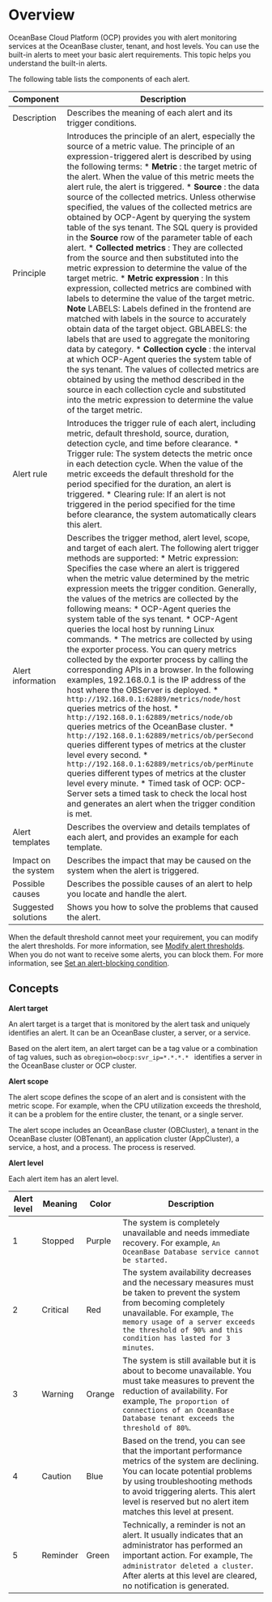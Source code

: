 Overview
=============================

OceanBase Cloud Platform (OCP) provides you with alert monitoring services at the OceanBase cluster, tenant, and host levels. You can use the built-in alerts to meet your basic alert requirements. This topic helps you understand the built-in alerts.

The following table lists the components of each alert.


|      Component       |                                                                                                                                                                                                                                                                                                                                                                                                                                                                                                                                                                                                                                                                                                                                                                                                                                                                                                                                                                                                                                                                                                                            Description                                                                                                                                                                                                                                                                                                                                                                                                                                                                                                                                                                                                                                                                                                                                                                                                                                                                                                                                                                                                                                                                                                                            |
|----------------------|-------------------------------------------------------------------------------------------------------------------------------------------------------------------------------------------------------------------------------------------------------------------------------------------------------------------------------------------------------------------------------------------------------------------------------------------------------------------------------------------------------------------------------------------------------------------------------------------------------------------------------------------------------------------------------------------------------------------------------------------------------------------------------------------------------------------------------------------------------------------------------------------------------------------------------------------------------------------------------------------------------------------------------------------------------------------------------------------------------------------------------------------------------------------------------------------------------------------------------------------------------------------------------------------------------------------------------------------------------------------------------------------------------------------------------------------------------------------------------------------------------------------------------------------------------------------------------------------------------------------------------------------------------------------------------------------------------------------------------------------------------------------------------------------------------------------------------------------------------------------------------------------------------------------------------------------------------------------------------------------------------------------------------------------------------------------------------------------------------------------------------------------------------------------------------------------------------------------------------------------------------------------|
| Description          | Describes the meaning of each alert and its trigger conditions.                                                                                                                                                                                                                                                                                                                                                                                                                                                                                                                                                                                                                                                                                                                                                                                                                                                                                                                                                                                                                                                                                                                                                                                                                                                                                                                                                                                                                                                                                                                                                                                                                                                                                                                                                                                                                                                                                                                                                                                                                                                                                                                                                                                                   |
| Principle            | Introduces the principle of an alert, especially the source of a metric value.  The principle of an expression-triggered alert is described by using the following terms: * **Metric** : the target metric of the alert. When the value of this metric meets the alert rule, the alert is triggered.   * **Source** : the data source of the collected metrics. Unless otherwise specified, the values of the collected metrics are obtained by OCP-Agent by querying the system table of the sys tenant. The SQL query is provided in the **Source** row of the parameter table of each alert.   * **Collected metrics** : They are collected from the source and then substituted into the metric expression to determine the value of the target metric.   * **Metric expression** : In this expression, collected metrics are combined with labels to determine the value of the target metric.  **Note**  LABELS: Labels defined in the frontend are matched with labels in the source to accurately obtain data of the target object.  GBLABELS: the labels that are used to aggregate the monitoring data by category.   * **Collection cycle** : the interval at which OCP-Agent queries the system table of the sys tenant.    The values of collected metrics are obtained by using the method described in the source in each collection cycle and substituted into the metric expression to determine the value of the target metric.                                                                                                                                                                                                                                                                                                                                                                                                                                                                                                                                          |
| Alert rule           | Introduces the trigger rule of each alert, including metric, default threshold, source, duration, detection cycle, and time before clearance.  * Trigger rule: The system detects the metric once in each detection cycle. When the value of the metric exceeds the default threshold for the period specified for the duration, an alert is triggered.   * Clearing rule: If an alert is not triggered in the period specified for the time before clearance, the system automatically clears this alert.                                                                                                                                                                                                                                                                                                                                                                                                                                                                                                                                                                                                                                                                                                                                                                                                                                                                                                                                                                                                                                                                                                                                                                                                                                                                                                                                                                                                                                                                                                                                                                                                                                                     |
| Alert information    | Describes the trigger method, alert level, scope, and target of each alert. The following alert trigger methods are supported: * Metric expression: Specifies the case where an alert is triggered when the metric value determined by the metric expression meets the trigger condition. Generally, the values of the metrics are collected by the following means: * OCP-Agent queries the system table of the sys tenant.   * OCP-Agent queries the local host by running Linux commands.   * The metrics are collected by using the exporter process.  You can query metrics collected by the exporter process by calling the corresponding APIs in a browser. In the following examples, 192.168.0.1 is the IP address of the host where the OBServer is deployed.  * `http://192.168.0.1:62889/metrics/node/host` queries metrics of the host.   * `http://192.168.0.1:62889/metrics/node/ob` queries metrics of the OceanBase cluster.   * `http://192.168.0.1:62889/metrics/ob/perSecond` queries different types of metrics at the cluster level every second.   * `http://192.168.0.1:62889/metrics/ob/perMinute` queries different types of metrics at the cluster level every minute.       * Timed task of OCP: OCP-Server sets a timed task to check the local host and generates an alert when the trigger condition is met.    |
| Alert templates      | Describes the overview and details templates of each alert, and provides an example for each template.                                                                                                                                                                                                                                                                                                                                                                                                                                                                                                                                                                                                                                                                                                                                                                                                                                                                                                                                                                                                                                                                                                                                                                                                                                                                                                                                                                                                                                                                                                                                                                                                                                                                                                                                                                                                                                                                                                                                                                                                                                                                                                                                                            |
| Impact on the system | Describes the impact that may be caused on the system when the alert is triggered.                                                                                                                                                                                                                                                                                                                                                                                                                                                                                                                                                                                                                                                                                                                                                                                                                                                                                                                                                                                                                                                                                                                                                                                                                                                                                                                                                                                                                                                                                                                                                                                                                                                                                                                                                                                                                                                                                                                                                                                                                                                                                                                                                                                |
| Possible causes      | Describes the possible causes of an alert to help you locate and handle the alert.                                                                                                                                                                                                                                                                                                                                                                                                                                                                                                                                                                                                                                                                                                                                                                                                                                                                                                                                                                                                                                                                                                                                                                                                                                                                                                                                                                                                                                                                                                                                                                                                                                                                                                                                                                                                                                                                                                                                                                                                                                                                                                                                                                                |
| Suggested solutions  | Shows you how to solve the problems that caused the alert.                                                                                                                                                                                                                                                                                                                                                                                                                                                                                                                                                                                                                                                                                                                                                                                                                                                                                                                                                                                                                                                                                                                                                                                                                                                                                                                                                                                                                                                                                                                                                                                                                                                                                                                                                                                                                                                                                                                                                                                                                                                                                                                                                                                                        |



When the default threshold cannot meet your requirement, you can modify the alert thresholds. For more information, see [Modify alert thresholds](4.alarm-appendix/2.how-do-i-modify-the-alert-threshold.md). When you do not want to receive some alerts, you can block them. For more information, see [Set an alert-blocking condition](4.alarm-appendix/1.how-to-set-alarm-masking.md).

**Concepts**
---------------------------------

**Alert target**

An alert target is a target that is monitored by the alert task and uniquely identifies an alert. It can be an OceanBase cluster, a server, or a service.

Based on the alert item, an alert target can be a tag value or a combination of tag values, such as `obregion=obocp:svr_ip=*.*.*.* ` identifies a server in the OceanBase cluster or OCP cluster.

**Alert scope**

The alert scope defines the scope of an alert and is consistent with the metric scope. For example, when the CPU utilization exceeds the threshold, it can be a problem for the entire cluster, the tenant, or a single server.

The alert scope includes an OceanBase cluster (OBCluster), a tenant in the OceanBase cluster (OBTenant), an application cluster (AppCluster), a service, a host, and a process. The process is reserved.

**Alert level**

Each alert item has an alert level.


| **Alert level** | **Meaning** | **Color** |                                                                                                                                 **Description**                                                                                                                                  |
|-----------------|-------------|-----------|----------------------------------------------------------------------------------------------------------------------------------------------------------------------------------------------------------------------------------------------------------------------------------|
| 1               | Stopped     | Purple    | The system is completely unavailable and needs immediate recovery. For example,  `An OceanBase Database service cannot be started.`                                                                                                                              |
| 2               | Critical    | Red       | The system availability decreases and the necessary measures must be taken to prevent the system from becoming completely unavailable. For example,  `The memory usage of a server exceeds the threshold of 90% and this condition has lasted for 3 minutes`.    |
| 3               | Warning     | Orange    | The system is still available but it is about to become unavailable. You must take measures to prevent the reduction of availability. For example,  `The proportion of connections of an OceanBase Database tenant exceeds the threshold of 80%`.                |
| 4               | Caution     | Blue      | Based on the trend, you can see that the important performance metrics of the system are declining. You can locate potential problems by using troubleshooting methods to avoid triggering alerts. This alert level is reserved but no alert item matches this level at present. |
| 5               | Reminder    | Green     | Technically, a reminder is not an alert. It usually indicates that an administrator has performed an important action. For example,  `The administrator deleted a cluster`. After alerts at this level are cleared, no notification is generated.                |
